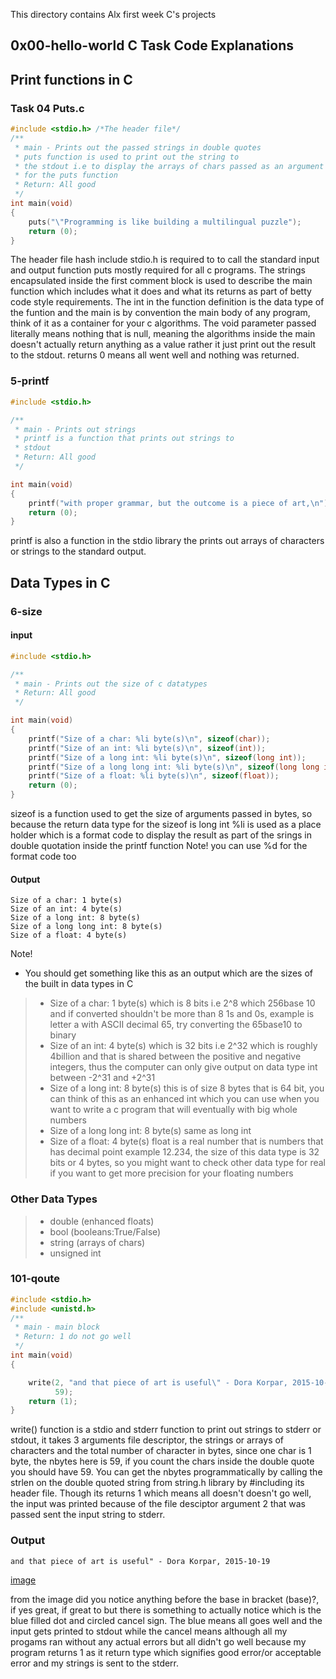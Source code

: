 This directory contains Alx first week C's projects

## 0x00-hello-world C Task Code Explanations

## Print functions in C
### Task 04 Puts.c

```c
#include <stdio.h> /*The header file*/
/**
 * main - Prints out the passed strings in double quotes
 * puts function is used to print out the string to
 * the stdout i.e to display the arrays of chars passed as an argument
 * for the puts function
 * Return: All good
 */
int main(void)
{
    puts("\"Programming is like building a multilingual puzzle");
    return (0);
}
```
The header file hash include stdio.h is required to to call the standard input and output function puts
mostly required for all c programs. The strings encapsulated inside the first comment block 
is used to describe the main function which includes what it does and what its returns as part of betty code style requirements.
The int in the function definition is the data type of the funtion and the main is by convention the main body of any program, think of it as a container for your c algorithms.
The void parameter passed literally means nothing that is null, meaning the algorithms inside the main 
doesn't actually return anything as a value rather it just print out the result to the stdout.
returns 0 means all went well and nothing was returned.

### 5-printf
```c
#include <stdio.h>

/**
 * main - Prints out strings
 * printf is a function that prints out strings to
 * stdout
 * Return: All good
 */

int main(void)
{
	printf("with proper grammar, but the outcome is a piece of art,\n");
	return (0);
}
```
printf is also a function in the stdio library the prints out arrays of characters or strings to the standard output.

## Data Types in C
### 6-size

#### input
```c
#include <stdio.h>

/**
 * main - Prints out the size of c datatypes
 * Return: All good
 */

int main(void)
{
	printf("Size of a char: %li byte(s)\n", sizeof(char));
	printf("Size of an int: %li byte(s)\n", sizeof(int));
	printf("Size of a long int: %li byte(s)\n", sizeof(long int));
	printf("Size of a long long int: %li byte(s)\n", sizeof(long long int));
	printf("Size of a float: %li byte(s)\n", sizeof(float));
	return (0);
}
```
sizeof is a function used to get the size of arguments passed in bytes, so because the return data type for the sizeof is long int %li is used as a place holder which is a format code to display the result as part of the srings in double quotation inside the printf function
Note! you can use %d for the format code too

#### Output
```comandline
Size of a char: 1 byte(s)
Size of an int: 4 byte(s)
Size of a long int: 8 byte(s)
Size of a long long int: 8 byte(s)
Size of a float: 4 byte(s)
```

Note!
* You should get something like this as an output which are the sizes of the built in data types in C
>- Size of a char: 1 byte(s) which is 8 bits i.e 2^8 which 256base 10 and if converted shouldn't be more than 8 1s and 0s, example is letter a with ASCII decimal 65, try converting the 65base10 to binary
>- Size of an int: 4 byte(s) which is 32 bits i.e 2^32 which is roughly 4billion and that is shared between the positive and negative integers, thus the computer can only give output on data type int between -2^31 and +2^31
>- Size of a long int: 8 byte(s) this is of size 8 bytes that is 64 bit, you can think of this as an enhanced int which you can use when you want to write a c program that will eventually with big whole numbers
>- Size of a long long int: 8 byte(s) same as long int 
>- Size of a float: 4 byte(s) float is a real number that is numbers that has decimal point example 12.234, the size of this data type is 32 bits or 4 bytes, so you might want to check other data type for real if you want to get more precision for your floating numbers

### Other Data Types 
>- double (enhanced floats)
>- bool (booleans:True/False)
>- string (arrays of chars)
>- unsigned int 

### 101-qoute
```c
#include <stdio.h>
#include <unistd.h>
/**
 * main - main block
 * Return: 1 do not go well
 */
int main(void)
{

	write(2, "and that piece of art is useful\" - Dora Korpar, 2015-10-19\n",
		  59);
	return (1);
}
```
write() function is a stdio and stderr function to print out strings to stderr or stdout, it takes 3 arguments
file descriptor, the strings or arrays of characters and the total number of character in bytes,
since one char is 1 byte, the nbytes here is 59, if you count the chars inside the double
quote you should have 59.
You can get the nbytes programmatically by calling the strlen on the double quoted string
from string.h library by #including its header file.
Though its returns 1 which means all doesn't doesn't go well, the input was printed because of the file
desciptor argument 2 that was passed sent the input string to stderr.

### Output
```commandline
and that piece of art is useful" - Dora Korpar, 2015-10-19
```
[image](pngs/img-1.png)

from the image did you notice anything before the base in bracket (base)?, if yes great, if great to 
but there is something to actually notice which is the blue filled dot and circled cancel sign.
The blue means all goes well and the input gets printed to stdout while the cancel means although all my progams ran without any actual errors but all didn't go well because my program returns 1 as it return type which signifies good error/or acceptable error and my strings is sent to the stderr.